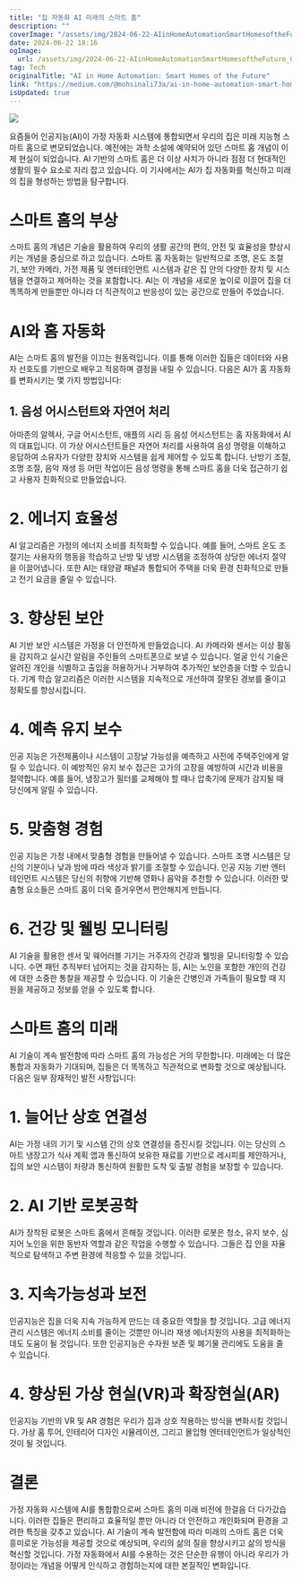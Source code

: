 ```yaml
---
title: "집 자동화 AI 미래의 스마트 홈"
description: ""
coverImage: "/assets/img/2024-06-22-AIinHomeAutomationSmartHomesoftheFuture_0.png"
date: 2024-06-22 18:16
ogImage:
  url: /assets/img/2024-06-22-AIinHomeAutomationSmartHomesoftheFuture_0.png
tag: Tech
originalTitle: "AI in Home Automation: Smart Homes of the Future"
link: "https://medium.com/@mohsinali73a/ai-in-home-automation-smart-homes-of-the-future-5f49c9215dac"
isUpdated: true
---
```


<img src="/assets/img/2024-06-22-AIinHomeAutomationSmartHomesoftheFuture_0.png" />

요즘들어 인공지능(AI)이 가정 자동화 시스템에 통합되면서 우리의 집은 미래 지능형 스마트 홈으로 변모되었습니다. 예전에는 과학 소설에 예약되어 있던 스마트 홈 개념이 이제 현실이 되었습니다. AI 기반의 스마트 홈은 더 이상 사치가 아니라 점점 더 현대적인 생활의 필수 요소로 자리 잡고 있습니다. 이 기사에서는 AI가 집 자동화를 혁신하고 미래의 집을 형성하는 방법을 탐구합니다.

# 스마트 홈의 부상

스마트 홈의 개념은 기술을 활용하여 우리의 생활 공간의 편의, 안전 및 효율성을 향상시키는 개념을 중심으로 하고 있습니다. 스마트 홈 자동화는 일반적으로 조명, 온도 조절기, 보안 카메라, 가전 제품 및 엔터테인먼트 시스템과 같은 집 안의 다양한 장치 및 시스템을 연결하고 제어하는 것을 포함합니다. AI는 이 개념을 새로운 높이로 이끌어 집을 더 똑똑하게 만들뿐만 아니라 더 직관적이고 반응성이 있는 공간으로 만들어 주었습니다.

<div class="content-ad"></div>

# AI와 홈 자동화

AI는 스마트 홈의 발전을 이끄는 원동력입니다. 이를 통해 이러한 집들은 데이터와 사용자 선호도를 기반으로 배우고 적응하며 결정을 내릴 수 있습니다. 다음은 AI가 홈 자동화를 변화시키는 몇 가지 방법입니다:

## 1. 음성 어시스턴트와 자연어 처리

아마존의 알렉사, 구글 어시스턴트, 애플의 시리 등 음성 어시스턴트는 홈 자동화에서 AI의 대표입니다. 이 가상 어시스턴트들은 자연어 처리를 사용하여 음성 명령을 이해하고 응답하여 소유자가 다양한 장치와 시스템을 쉽게 제어할 수 있도록 합니다. 난방기 조절, 조명 조절, 음악 재생 등 어떤 작업이든 음성 명령을 통해 스마트 홈을 더욱 접근하기 쉽고 사용자 친화적으로 만들었습니다.

<div class="content-ad"></div>

# 2. 에너지 효율성

AI 알고리즘은 가정의 에너지 소비를 최적화할 수 있습니다. 예를 들어, 스마트 온도 조절기는 사용자의 행동을 학습하고 난방 및 냉방 시스템을 조정하여 상당한 에너지 절약을 이끌어냅니다. 또한 AI는 태양광 패널과 통합되어 주택을 더욱 환경 친화적으로 만들고 전기 요금을 줄일 수 있습니다.

# 3. 향상된 보안

AI 기반 보안 시스템은 가정을 더 안전하게 만들었습니다. AI 카메라와 센서는 이상 활동을 감지하고 실시간 알림을 주인들의 스마트폰으로 보낼 수 있습니다. 얼굴 인식 기술은 알려진 개인을 식별하고 출입을 허용하거나 거부하여 추가적인 보안층을 더할 수 있습니다. 기계 학습 알고리즘은 이러한 시스템을 지속적으로 개선하여 잘못된 경보를 줄이고 정확도를 향상시킵니다.

<div class="content-ad"></div>

# 4. 예측 유지 보수

인공 지능은 가전제품이나 시스템이 고장날 가능성을 예측하고 사전에 주택주인에게 알릴 수 있습니다. 이 예방적인 유지 보수 접근은 고가의 고장을 예방하여 시간과 비용을 절약합니다. 예를 들어, 냉장고가 필터를 교체해야 할 때나 압축기에 문제가 감지될 때 당신에게 알릴 수 있습니다.

# 5. 맞춤형 경험

인공 지능은 가정 내에서 맞춤형 경험을 만들어낼 수 있습니다. 스마트 조명 시스템은 당신의 기분이나 낮과 밤에 따라 색상과 밝기를 조절할 수 있습니다. 인공 지능 기반 엔터테인먼트 시스템은 당신의 취향에 기반해 영화나 음악을 추천할 수 있습니다. 이러한 맞춤형 요소들은 스마트 홈이 더욱 즐거우면서 편안해지게 만듭니다.

<div class="content-ad"></div>

# 6. 건강 및 웰빙 모니터링

AI 기술을 활용한 센서 및 웨어러블 기기는 거주자의 건강과 웰빙을 모니터링할 수 있습니다. 수면 패턴 추적부터 넘어지는 것을 감지하는 등, AI는 노인을 포함한 개인의 건강에 대한 소중한 통찰을 제공할 수 있습니다. 이 기술은 간병인과 가족들이 필요할 때 지원을 제공하고 정보를 얻을 수 있도록 합니다.

# 스마트 홈의 미래

AI 기술이 계속 발전함에 따라 스마트 홈의 가능성은 거의 무한합니다. 미래에는 더 많은 통합과 자동화가 기대되며, 집들은 더 똑똑하고 직관적으로 변화할 것으로 예상됩니다. 다음은 일부 잠재적인 발전 사항입니다:

<div class="content-ad"></div>

# 1. 늘어난 상호 연결성

AI는 가정 내의 기기 및 시스템 간의 상호 연결성을 증진시킬 것입니다. 이는 당신의 스마트 냉장고가 식사 계획 앱과 통신하여 보유한 재료를 기반으로 레시피를 제안하거나, 집의 보안 시스템이 차량과 통신하여 원활한 도착 및 출발 경험을 보장할 수 있습니다.

# 2. AI 기반 로봇공학

AI가 장착된 로봇은 스마트 홈에서 흔해질 것입니다. 이러한 로봇은 청소, 유지 보수, 심지어 노인을 위한 동반자 역할과 같은 작업을 수행할 수 있습니다. 그들은 집 안을 자율적으로 탐색하고 주변 환경에 적응할 수 있을 것입니다.

<div class="content-ad"></div>

# 3. 지속가능성과 보전

인공지능은 집을 더욱 지속 가능하게 만드는 데 중요한 역할을 할 것입니다. 고급 에너지 관리 시스템은 에너지 소비를 줄이는 것뿐만 아니라 재생 에너지원의 사용을 최적화하는 데도 도움이 될 것입니다. 또한 인공지능은 수자원 보존 및 폐기물 관리에도 도움을 줄 수 있습니다.

# 4. 향상된 가상 현실(VR)과 확장현실(AR)

인공지능 기반의 VR 및 AR 경험은 우리가 집과 상호 작용하는 방식을 변화시킬 것입니다. 가상 홈 투어, 인테리어 디자인 시뮬레이션, 그리고 몰입형 엔터테인먼트가 일상적인 것이 될 것입니다.

<div class="content-ad"></div>

# 결론

가정 자동화 시스템에 AI를 통합함으로써 스마트 홈의 미래 비전에 한걸음 더 다가갔습니다. 이러한 집들은 편리하고 효율적일 뿐만 아니라 더 안전하고 개인화되며 환경을 고려한 특징을 갖추고 있습니다. AI 기술이 계속 발전함에 따라 미래의 스마트 홈은 더욱 흥미로운 가능성을 제공할 것으로 예상되며, 우리의 삶의 질을 향상시키고 삶의 방식을 혁신할 것입니다. 가정 자동화에서 AI를 수용하는 것은 단순한 유행이 아니라 우리가 가정이라는 개념을 어떻게 인식하고 경험하는지에 대한 본질적인 변화입니다.
